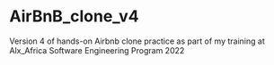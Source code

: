 # AirBnB_clone_v4
Version 4 of hands-on Airbnb clone practice as part of my training at Alx_Africa Software Engineering Program 2022
